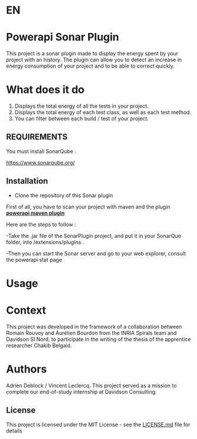 
# EN

# Powerapi Sonar Plugin 

This project is a sonar plugin made to display the energy spent by your project with an history. The plugin can allow you to detect an increase in energy consumption of your project and to be able to correct quickly.

# What does it do

1. Displays the total energy of all the tests in your project.
2. Displays the total energy of each test class, as well as each test method.
3. You can filter between each build / test of your project.

## REQUIREMENTS

You must install SonarQube : 

https://www.sonarqube.org/

## Installation

- Clone the repository of this Sonar plugin

First of all, you have to scan your project with maven and the plugin **[powerapi maven plugin](https://github.com/adrien1251/powerapiMavenPlugin)** 

Here are the steps to follow : 

  -Take the .jar file of the SonarPlugin project, and put it in your SonarQue folder, into /extensions/plugins . 
  
  -Then you can start the Sonar server and go to your web explorer, consult the powerapi stat page

# Usage




# Context

This project was developed in the framework of a collaboration between Romain Rouvoy and Aurélien Bourdon from the INRIA Spirals team and Davidson SI Nord, to participate in the writing of the thesis of the apprentice researcher Chakib Belgaid.

# Authors

Adrien Deblock / Vincent Leclercq.
This project served as a mission to complete our end-of-study internship at Davidson Consulting.

## License

This project is licensed under the MIT License - see the [LICENSE.md](LICENSE.md) file for details

